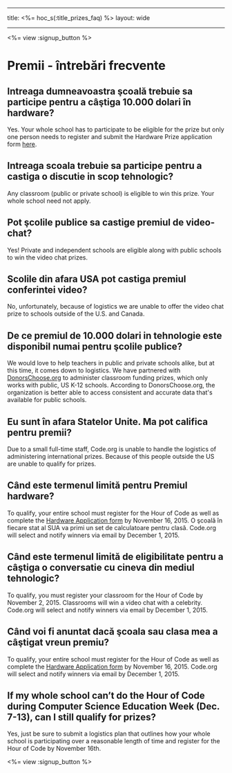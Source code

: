 * * *

title: <%= hoc_s(:title_prizes_faq) %> layout: wide

* * *

<%= view :signup_button %>

# Premii - întrebări frecvente

## Intreaga dumneavoastra şcoală trebuie sa participe pentru a câştiga 10.000 dolari în hardware?

Yes. Your whole school has to participate to be eligible for the prize but only one person needs to register and submit the Hardware Prize application form [here](<%= resolve_url('/prizes') %>).

## Intreaga scoala trebuie sa participe pentru a castiga o discutie in scop tehnologic?

Any classroom (public or private school) is eligible to win this prize. Your whole school need not apply.

## Pot şcolile publice sa castige premiul de video-chat?

Yes! Private and independent schools are eligible along with public schools to win the video chat prizes.

## Scolile din afara USA pot castiga premiul conferintei video?

No, unfortunately, because of logistics we are unable to offer the video chat prize to schools outside of the U.S. and Canada.

## De ce premiul de 10.000 dolari in tehnologie este disponibil numai pentru şcolile publice?

We would love to help teachers in public and private schools alike, but at this time, it comes down to logistics. We have partnered with [DonorsChoose.org](http://donorschoose.org) to administer classroom funding prizes, which only works with public, US K-12 schools. According to DonorsChoose.org, the organization is better able to access consistent and accurate data that's available for public schools.

## Eu sunt în afara Statelor Unite. Ma pot califica pentru premii?

Due to a small full-time staff, Code.org is unable to handle the logistics of administering international prizes. Because of this people outside the US are unable to qualify for prizes.

## Când este termenul limită pentru Premiul hardware?

To qualify, your entire school must register for the Hour of Code as well as complete the [Hardware Application form](<%= resolve_url('/prizes') %>) by November 16, 2015. O şcoală în fiecare stat al SUA va primi un set de calculatoare pentru clasă. Code.org will select and notify winners via email by December 1, 2015.

## Când este termenul limită de eligibilitate pentru a câştiga o conversatie cu cineva din mediul tehnologic?

To qualify, you must register your classroom for the Hour of Code by November 2, 2015. Classrooms will win a video chat with a celebrity. Code.org will select and notify winners via email by December 1, 2015.

## Când voi fi anuntat dacă şcoala sau clasa mea a câştigat vreun premiu?

To qualify, your entire school must register for the Hour of Code as well as complete the [Hardware Application form](<%= resolve_url('/prizes') %>) by November 16, 2015. Code.org will select and notify winners via email by December 1, 2015.

## If my whole school can’t do the Hour of Code during Computer Science Education Week (Dec. 7-13), can I still qualify for prizes?

Yes, just be sure to submit a logistics plan that outlines how your whole school is participating over a reasonable length of time and register for the Hour of Code by November 16th.

<%= view :signup_button %>